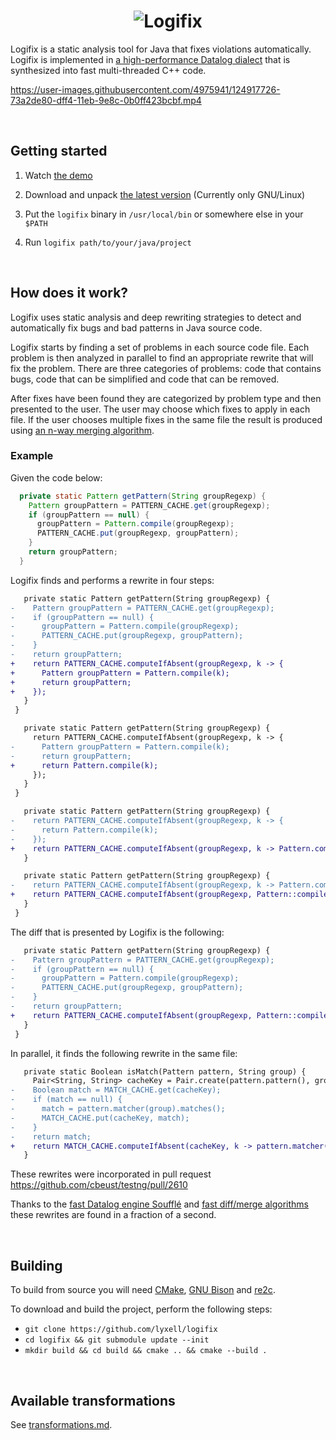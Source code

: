 <h1 align="center">
  <img src="https://raw.githubusercontent.com/lyxell/logifix/master/.github/logifix-logo-beam.svg" alt="Logifix">
</h1>

Logifix is a static analysis tool for Java that fixes violations
automatically. Logifix is implemented in [a high-performance Datalog
dialect](https://github.com/souffle-lang/souffle) that is
synthesized into fast multi-threaded C++ code.

https://user-images.githubusercontent.com/4975941/124917726-73a2de80-dff4-11eb-9e8c-0b0ff423bcbf.mp4

<ul> </ul>

## Getting started

1. Watch [the demo](https://github.com/lyxell/logifix#demo)

2. Download and unpack [the latest version](https://github.com/lyxell/logifix/releases/latest) (Currently only GNU/Linux)

3. Put the `logifix` binary in `/usr/local/bin` or somewhere else
   in your `$PATH`

4. Run `logifix path/to/your/java/project`

<ul> </ul>

## How does it work?

Logifix uses static analysis and deep rewriting strategies to
detect and automatically fix bugs and bad patterns in Java source
code. 

Logifix starts by finding a set of problems in each source code
file. Each problem is then analyzed in parallel to find an
appropriate rewrite that will fix the problem. There are three
categories of problems: code that contains bugs, code that can be
simplified and code that can be removed.

After fixes have been found they are categorized by problem type
and then presented to the user. The user may choose which fixes
to apply in each file. If the user chooses multiple fixes in the
same file the result is produced using [an n-way merging
algorithm](https://github.com/lyxell/nway).

### Example

Given the code below:

```java
  private static Pattern getPattern(String groupRegexp) {
    Pattern groupPattern = PATTERN_CACHE.get(groupRegexp);
    if (groupPattern == null) {
      groupPattern = Pattern.compile(groupRegexp);
      PATTERN_CACHE.put(groupRegexp, groupPattern);
    }
    return groupPattern;
  }
```

Logifix finds and performs a rewrite in four steps:

```diff
   private static Pattern getPattern(String groupRegexp) {
-    Pattern groupPattern = PATTERN_CACHE.get(groupRegexp);
-    if (groupPattern == null) {
-      groupPattern = Pattern.compile(groupRegexp);
-      PATTERN_CACHE.put(groupRegexp, groupPattern);
-    }
-    return groupPattern;
+    return PATTERN_CACHE.computeIfAbsent(groupRegexp, k -> {
+      Pattern groupPattern = Pattern.compile(k);
+      return groupPattern;
+    });
   }
 }
```

```diff
   private static Pattern getPattern(String groupRegexp) {
     return PATTERN_CACHE.computeIfAbsent(groupRegexp, k -> {
-      Pattern groupPattern = Pattern.compile(k);
-      return groupPattern;
+      return Pattern.compile(k);
     });
   }
 }
```

```diff
   private static Pattern getPattern(String groupRegexp) {
-    return PATTERN_CACHE.computeIfAbsent(groupRegexp, k -> {
-      return Pattern.compile(k);
-    });
+    return PATTERN_CACHE.computeIfAbsent(groupRegexp, k -> Pattern.compile(k));
   }
```

```diff
   private static Pattern getPattern(String groupRegexp) {
-    return PATTERN_CACHE.computeIfAbsent(groupRegexp, k -> Pattern.compile(k));
+    return PATTERN_CACHE.computeIfAbsent(groupRegexp, Pattern::compile);
   }
 }
```

The diff that is presented by Logifix is the following:

```diff
   private static Pattern getPattern(String groupRegexp) {
-    Pattern groupPattern = PATTERN_CACHE.get(groupRegexp);
-    if (groupPattern == null) {
-      groupPattern = Pattern.compile(groupRegexp);
-      PATTERN_CACHE.put(groupRegexp, groupPattern);
-    }
-    return groupPattern;
+    return PATTERN_CACHE.computeIfAbsent(groupRegexp, Pattern::compile);
   }
 }
```

In parallel, it finds the following rewrite in the same file:

```diff
   private static Boolean isMatch(Pattern pattern, String group) {
     Pair<String, String> cacheKey = Pair.create(pattern.pattern(), group);
-    Boolean match = MATCH_CACHE.get(cacheKey);
-    if (match == null) {
-      match = pattern.matcher(group).matches();
-      MATCH_CACHE.put(cacheKey, match);
-    }
-    return match;
+    return MATCH_CACHE.computeIfAbsent(cacheKey, k -> pattern.matcher(group).matches());
   }
```

These rewrites were incorporated in pull request
https://github.com/cbeust/testng/pull/2610

Thanks to the [fast Datalog engine
Soufflé](https://github.com/souffle-lang/souffle) and [fast
diff/merge algorithms](https://github.com/lyxell/nway) these
rewrites are found in a fraction of a second.

<ul> </ul>

## Building

To build from source you will need [CMake](https://cmake.org/), [GNU Bison](https://www.gnu.org/software/bison/) and [re2c](https://re2c.org/).

To download and build the project, perform the following steps:

* `git clone https://github.com/lyxell/logifix`
* `cd logifix && git submodule update --init`
* `mkdir build && cd build && cmake .. && cmake --build .`

<ul> </ul>

## Available transformations

See [transformations.md](./transformations.md).

